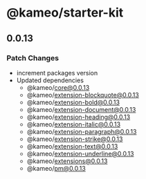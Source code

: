# @kameo/starter-kit

## 0.0.13

### Patch Changes

- increment packages version
- Updated dependencies
  - @kameo/core@0.0.13
  - @kameo/extension-blockquote@0.0.13
  - @kameo/extension-bold@0.0.13
  - @kameo/extension-document@0.0.13
  - @kameo/extension-heading@0.0.13
  - @kameo/extension-italic@0.0.13
  - @kameo/extension-paragraph@0.0.13
  - @kameo/extension-strike@0.0.13
  - @kameo/extension-text@0.0.13
  - @kameo/extension-underline@0.0.13
  - @kameo/extensions@0.0.13
  - @kameo/pm@0.0.13
